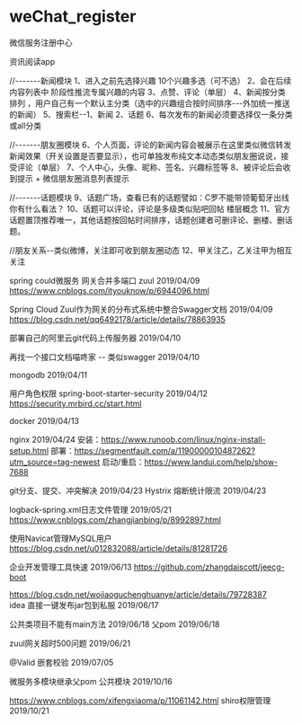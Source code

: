# weChat_register
微信服务注册中心

资讯阅读app

//-------新闻模块
1、进入之前先选择兴趣 10个兴趣多选（可不选）
2、会在后续内容列表中 阶段性推流专属兴趣的内容
3、点赞、评论（单层）
4、新闻按分类排列 ，用户自己有一个默认主分类（选中的兴趣组合按时间排序---外加统一推送的新闻）
5、搜索栏--1、新闻 2、话题
6、每次发布的新闻必须要选择仅一条分类或all分类

//-------朋友圈模块
6、个人页面，评论的新闻内容会被展示在这里类似微信转发新闻效果（开关设置是否要显示），也可单独发布纯文本动态类似朋友圈说说，接受评论（单层）
7、个人中心，头像、昵称、签名、兴趣标签等
8、被评论后会收到提示   +  微信朋友圈消息列表提示

//-------话题模块
9、话题广场，查看已有的话题譬如：C罗不能带领葡萄牙出线你有什么看法？
10、话题可以评论，评论是多级类似贴吧回帖 楼层概念
11、官方话题置顶推荐唯一，其他话题按回帖时间排序，话题创建者可删评论、删楼、删话题。

//朋友关系--类似微博，关注即可收到朋友圈动态
12、甲关注乙，乙关注甲为相互关注



 
spring could微服务 网关合并多端口 zuul                  2019/04/09
https://www.cnblogs.com/ityouknow/p/6944096.html

Spring Cloud Zuul作为网关的分布式系统中整合Swagger文档         2019/04/09
https://blog.csdn.net/qq6492178/article/details/78863935

部署自己的阿里云git代码上传服务器               2019/04/10

再找一个接口文档喵咚家 -- 类似swagger          2019/04/10

mongodb                                   2019/04/11

用户角色权限 spring-boot-starter-security          2019/04/12
https://security.mrbird.cc/start.html

docker                                2019/04/13

nginx                                  2019/04/24
安装：https://www.runoob.com/linux/nginx-install-setup.html
部署：https://segmentfault.com/a/1190000010487262?utm_source=tag-newest
启动/重启：https://www.landui.com/help/show-7688

git分支、提交、冲突解决                   2019/04/23
Hystrix 熔断统计限流                    2019/04/23

logback-spring.xml日志文件管理            2019/05/21
https://www.cnblogs.com/zhangjianbing/p/8992897.html

使用Navicat管理MySQL用户
https://blog.csdn.net/u012832088/article/details/81281726

企业开发管理工具快速                       2019/06/13
https://github.com/zhangdaiscott/jeecg-boot
                  
https://blog.csdn.net/wojiaoguchenghuanye/article/details/79728387                  
idea 直接一键发布jar包到私服               2019/06/17

公共类项目不能有main方法                   2019/06/18
父pom                                   2019/06/18

zuul网关超时500问题                       2019/06/21

@Valid 嵌套校验                          2019/07/05

微服务多模块继承父pom 公共模块              2019/10/16

https://www.cnblogs.com/xifengxiaoma/p/11061142.html
shiro权限管理                            2019/10/21




  

